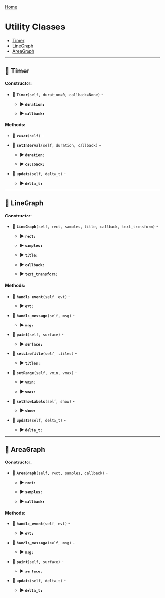 [Home](../README.md)


# Utility Classes

* [Timer](#timer)
* [LineGraph](#linegraph)
* [AreaGraph](#areagraph)
---
## :large_blue_diamond: Timer



#### Constructor:

* :small_blue_diamond: **`Timer`**`(self, duration=0, callback=None)` - 

  * **:arrow_forward: `duration:`** 

  * **:arrow_forward: `callback:`** 

#### Methods:

* :small_blue_diamond: **`reset`**`(self)` - 
* :small_blue_diamond: **`setInterval`**`(self, duration, callback)` - 

  * **:arrow_forward: `duration:`** 

  * **:arrow_forward: `callback:`** 
* :small_blue_diamond: **`update`**`(self, delta_t)` - 

  * **:arrow_forward: `delta_t:`** 
---
## :large_blue_diamond: LineGraph



#### Constructor:

* :small_blue_diamond: **`LineGraph`**`(self, rect, samples, title, callback, text_transform)` - 

  * **:arrow_forward: `rect:`** 

  * **:arrow_forward: `samples:`** 

  * **:arrow_forward: `title:`** 

  * **:arrow_forward: `callback:`** 

  * **:arrow_forward: `text_transform:`** 

#### Methods:

* :small_blue_diamond: **`handle_event`**`(self, evt)` - 

  * **:arrow_forward: `evt:`** 
* :small_blue_diamond: **`handle_message`**`(self, msg)` - 

  * **:arrow_forward: `msg:`** 
* :small_blue_diamond: **`paint`**`(self, surface)` - 

  * **:arrow_forward: `surface:`** 
* :small_blue_diamond: **`setLineTitle`**`(self, titles)` - 

  * **:arrow_forward: `titles:`** 
* :small_blue_diamond: **`setRange`**`(self, vmin, vmax)` - 

  * **:arrow_forward: `vmin:`** 

  * **:arrow_forward: `vmax:`** 
* :small_blue_diamond: **`setShowLabels`**`(self, show)` - 

  * **:arrow_forward: `show:`** 
* :small_blue_diamond: **`update`**`(self, delta_t)` - 

  * **:arrow_forward: `delta_t:`** 
---
## :large_blue_diamond: AreaGraph



#### Constructor:

* :small_blue_diamond: **`AreaGraph`**`(self, rect, samples, callback)` - 

  * **:arrow_forward: `rect:`** 

  * **:arrow_forward: `samples:`** 

  * **:arrow_forward: `callback:`** 

#### Methods:

* :small_blue_diamond: **`handle_event`**`(self, evt)` - 

  * **:arrow_forward: `evt:`** 
* :small_blue_diamond: **`handle_message`**`(self, msg)` - 

  * **:arrow_forward: `msg:`** 
* :small_blue_diamond: **`paint`**`(self, surface)` - 

  * **:arrow_forward: `surface:`** 
* :small_blue_diamond: **`update`**`(self, delta_t)` - 

  * **:arrow_forward: `delta_t:`** 

